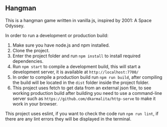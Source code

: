 ## Hangman

This is a hangman game written in vanilla js, inspired by 2001: A Space Odyssey.

In order to run a development or production build:

1. Make sure you have node.js and npm installed.
2. Clone the project.
3. Enter the project folder and run `npm install` to install required dependencies.
4. Run `npm start` to compile a development build, this will start a development server, it is available at `http://localhost:7700/`
5. In order to compile a production build run `npm run build`, after compiling the build will be located in the `dist` folder inside the project folder.
6. This project uses fetch to get data from an external json file, to see working production build after building you need to use a command-line server such as `https://github.com/dkarmalita/http-serve` to make it work in your browser.

This project uses eslint, if you want to check the code run `npm run lint`, if there are any lint errors they will be displayed in the terminal.